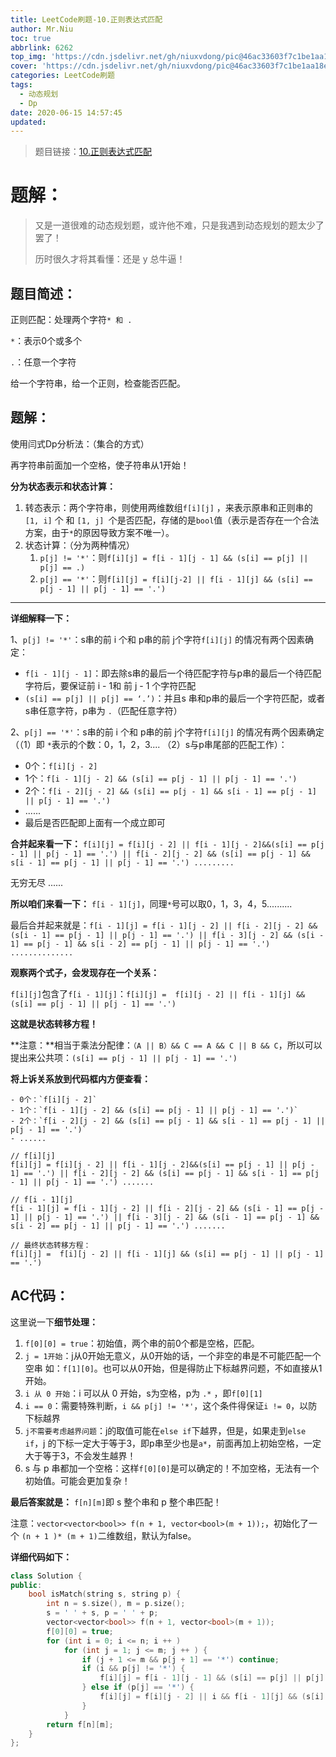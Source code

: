 ```yaml
---
title: LeetCode刷题-10.正则表达式匹配
author: Mr.Niu
toc: true
abbrlink: 6262
top_img: 'https://cdn.jsdelivr.net/gh/niuxvdong/pic@46ac33603f7c1be1aa18e10e1489a5f09a4102d7/2021/02/06/75a319eb796ea3b3991c19b40c821e28.png'
cover: 'https://cdn.jsdelivr.net/gh/niuxvdong/pic@46ac33603f7c1be1aa18e10e1489a5f09a4102d7/2021/02/06/75a319eb796ea3b3991c19b40c821e28.png'
categories: LeetCode刷题
tags:
  - 动态规划
  - Dp
date: 2020-06-15 14:57:45
updated:
---
```








> 题目链接：[10.正则表达式匹配](https://leetcode-cn.com/problems/regular-expression-matching/)



# 题解：



> 又是一道很难的动态规划题，或许他不难，只是我遇到动态规划的题太少了罢了！
>
> 历时很久才将其看懂：还是 y 总牛逼！



## 题目简述：



正则匹配：处理两个字符`* 和 .`

`*`：表示0个或多个

`.`：任意一个字符



给一个字符串，给一个正则，检查能否匹配。



## 题解：



使用闫式Dp分析法：（集合的方式）



再字符串前面加一个空格，使子符串从1开始！



**分为状态表示和状态计算：**



1. 转态表示：两个字符串，则使用两维数组`f[i][j]` ，来表示原串和正则串的 `[1, i]` 个 和 `[1, j] `个是否匹配，存储的是`bool`值（表示是否存在一个合法方案，由于`*`的原因导致方案不唯一）。
2. 状态计算：（分为两种情况）
   1. `p[j] != '*'`：则`f[i][j] = f[i - 1][j - 1] && (s[i] == p[j] || p[j] == .)`
   2. `p[j] == '*'`：则`f[i][j] = f[i][j-2] || f[i - 1][j] && (s[i] == p[j - 1] || p[j - 1] == '.')`



---



**详细解释一下：**



1、`p[j] != '*'`：s串的前 i 个和 p串的前 j个字符`f[i][j]` 的情况有两个因素确定：

- `f[i - 1][j - 1]`：即去除s串的最后一个待匹配字符与p串的最后一个待匹配字符后，要保证前 i - 1和 前 j - 1 个字符匹配
- `(s[i] == p[j] || p[j] == ‘.’)`：并且s 串和p串的最后一个字符匹配，或者s串任意字符，p串为 `.`（匹配任意字符）



2、`p[j] == '*'`：s串的前 i 个和 p串的前 j个字符`f[i][j]` 的情况有两个因素确定（（1）即 `*`表示的个数：0，1，2，3....  （2）s与p串尾部的匹配工作）：

- 0个：`f[i][j - 2]`
- 1个：`f[i - 1][j - 2] && (s[i] == p[j - 1] || p[j - 1] == '.')`
- 2个：`f[i - 2][j - 2] && (s[i] == p[j - 1] && s[i - 1] == p[j - 1] || p[j - 1] == '.')`
- ......
- 最后是否匹配即上面有一个成立即可

**合并起来看一下：** `f[i][j] = f[i][j - 2] || f[i - 1][j - 2]&&(s[i] == p[j - 1] || p[j - 1] == '.') || f[i - 2][j - 2] && (s[i] == p[j - 1] && s[i - 1] == p[j - 1] || p[j - 1] == '.') .........`

无穷无尽 ......

**所以咱们来看一下：** `f[i - 1][j]`，同理`*`号可以取0，1，3，4，5..........

最后合并起来就是：`f[i - 1][j] = f[i - 1][j - 2] || f[i - 2][j - 2] && (s[i - 1] == p[j - 1] || p[j - 1] == '.') || f[i - 3][j - 2] && (s[i - 1] == p[j - 1] && s[i - 2] == p[j - 1] || p[j - 1] == '.') ..............`



**观察两个式子，会发现存在一个关系：**

`f[i][j]`包含了`f[i - 1][j]`：`f[i][j] =  f[i][j - 2] || f[i - 1][j] && (s[i] == p[j - 1] || p[j - 1] == '.')`

**这就是状态转移方程！**

**注意：**相当于乘法分配律：`（A || B）&& C == A && C || B && C`，所以可以提出来公共项：`(s[i] == p[j - 1] || p[j - 1] == '.')`





**将上诉关系放到代码框内方便查看：**



```
- 0个：`f[i][j - 2]`
- 1个：`f[i - 1][j - 2] && (s[i] == p[j - 1] || p[j - 1] == '.')`
- 2个：`f[i - 2][j - 2] && (s[i] == p[j - 1] && s[i - 1] == p[j - 1] || p[j - 1] == '.')`
- ......

// f[i][j]
f[i][j] = f[i][j - 2] || f[i - 1][j - 2]&&(s[i] == p[j - 1] || p[j - 1] == '.') || f[i - 2][j - 2] && (s[i] == p[j - 1] && s[i - 1] == p[j - 1] || p[j - 1] == '.') .......

// f[i - 1][j]
f[i - 1][j] = f[i - 1][j - 2] || f[i - 2][j - 2] && (s[i - 1] == p[j - 1] || p[j - 1] == '.') || f[i - 3][j - 2] && (s[i - 1] == p[j - 1] && s[i - 2] == p[j - 1] || p[j - 1] == '.') .......

// 最终状态转移方程：
f[i][j] =  f[i][j - 2] || f[i - 1][j] && (s[i] == p[j - 1] || p[j - 1] == '.')
```



## AC代码：



这里说一下**细节处理：**



1. `f[0][0] = true`：初始值，两个串的前0个都是空格，匹配。
2. `j = 1开始`：j从0开始无意义，从0开始的话，一个非空的串是不可能匹配一个空串 如：`f[1][0]`。也可以从0开始，但是得防止下标越界问题，不如直接从1开始。
3. `i 从 0 开始`：i 可以从 0 开始，s为空格，p为 `.*` ，即`f[0][1]`
4. `i == 0`：需要特殊判断，`i && p[j] != '*'`，这个条件得保证`i != 0`，以防下标越界
5. `j不需要考虑越界问题`：j的取值可能在`else if`下越界，但是，如果走到`else if`，j 的下标一定大于等于3，即p串至少也是`a*`，前面再加上初始空格，一定大于等于3，不会发生越界！
6. s 与 p 串都加一个空格：这样`f[0][0]`是可以确定的！不加空格，无法有一个初始值。可能会更加复杂！



**最后答案就是：** `f[n][m]`即 s 整个串和 p 整个串匹配！



注意：`vector<vector<bool>> f(n + 1, vector<bool>(m + 1));`，初始化了一个 `(n + 1 )* (m + 1)`二维数组，默认为false。



**详细代码如下：**



```c++
class Solution {
public:
    bool isMatch(string s, string p) {
        int n = s.size(), m = p.size();
        s = ' ' + s, p = ' ' + p;
        vector<vector<bool>> f(n + 1, vector<bool>(m + 1));
        f[0][0] = true;
        for (int i = 0; i <= n; i ++ )
            for (int j = 1; j <= m; j ++ ) {
                if (j + 1 <= m && p[j + 1] == '*') continue;
                if (i && p[j] != '*') {
                    f[i][j] = f[i - 1][j - 1] && (s[i] == p[j] || p[j] == '.');
                } else if (p[j] == '*') {
                    f[i][j] = f[i][j - 2] || i && f[i - 1][j] && (s[i] == p[j - 1] || p[j - 1] == '.');
                }
            }
        return f[n][m];
    }
};
```








